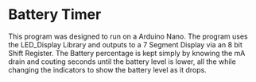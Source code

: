 # Battery Timer
This program was designed to run on a Arduino Nano. The program uses the LED_Display Library and outputs to a 7 Segment Display via an 8 bit Shift Register.
The Battery percentage is kept simply by knowing the mA drain and couting seconds until the battery level is lower, all the while changing the indicators to show the battery level as it drops.
